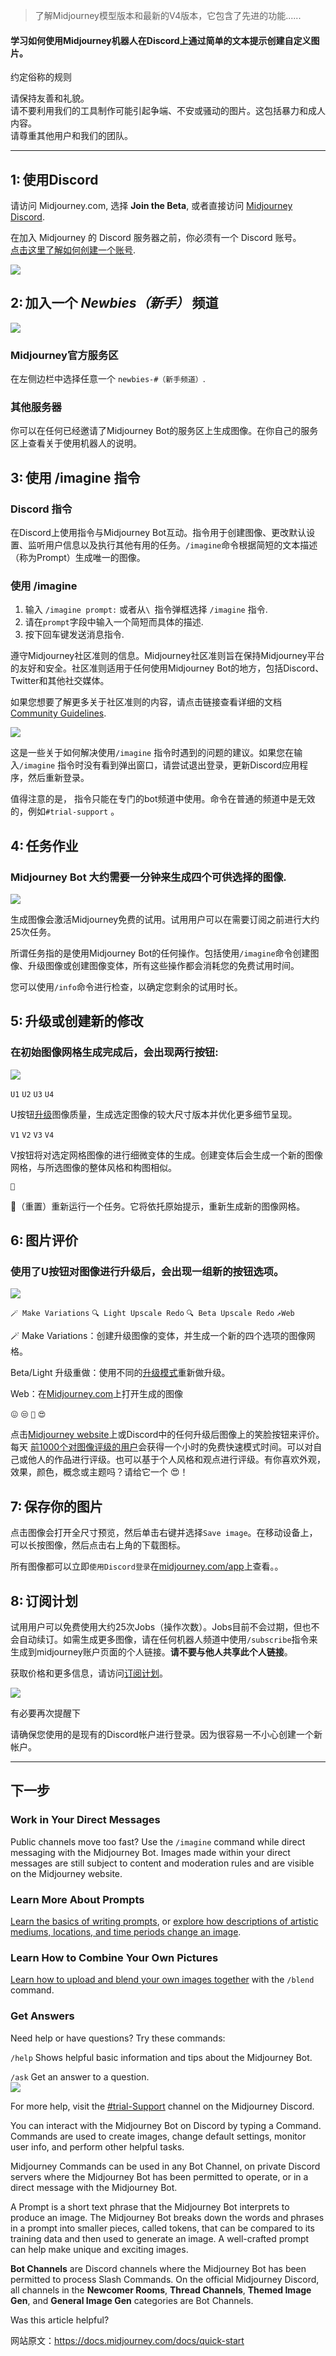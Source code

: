 
>了解Midjourney模型版本和最新的V4版本，它包含了先进的功能......

#### 学习如何使用Midjourney机器人在Discord上通过简单的文本提示创建自定义图片。

约定俗称的规则

请保持友善和礼貌。  
请不要利用我们的工具制作可能引起争端、不安或骚动的图片。这包括暴力和成人内容。  
请尊重其他用户和我们的团队。

* * *

**1:** 使用Discord
-----------------------

请访问 Midjourney.com, 选择 **Join the Beta**, 或者直接访问 [Midjourney Discord](https://discord.gg/midjourney).

在加入 Midjourney 的 Discord 服务器之前，你必须有一个 Discord 账号。  
[点击这里了解如何创建一个账号](https://support.discord.com/hc/en-us/articles/360033931551-Getting-Started).

![](https://cdn.document360.io/3040c2b6-fead-4744-a3a9-d56d621c6c7e/Images/Documentation/MJ_Homepage.png)

**2:** 加入一个  _Newbies（新手）_ 频道
-------------------------------

![](https://cdn.document360.io/3040c2b6-fead-4744-a3a9-d56d621c6c7e/Images/Documentation/MJ_NewbiesChannel.png)

### Midjourney官方服务区

在左侧边栏中选择任意一个 `newbies-#（新手频道）`.

### 其他服务器

你可以在任何已经邀请了Midjourney Bot的服务区上生成图像。在你自己的服务区上查看关于使用机器人的说明。

**3:** 使用 /imagine 指令
-------------------------------

###  Discord 指令

在Discord上使用指令与Midjourney Bot互动。指令用于创建图像、更改默认设置、监听用户信息以及执行其他有用的任务。`/imagine`命令根据简短的文本描述（称为Prompt）生成唯一的图像。

### 使用 /imagine

1.  输入 `/imagine prompt:` 或者从`\ `指令弹框选择 `/imagine` 指令.
2.  请在`prompt`字段中输入一个简短而具体的描述.
3.  按下回车键发送消息指令.

遵守Midjourney社区准则的信息。Midjourney社区准则旨在保持Midjourney平台的友好和安全。社区准则适用于任何使用Midjourney Bot的地方，包括Discord、Twitter和其他社交媒体。

如果您想要了解更多关于社区准则的内容，请点击链接查看详细的文档 [Community Guidelines](https://docs.midjourney.com/community-guidelines).

![](https://cdn.document360.io/3040c2b6-fead-4744-a3a9-d56d621c6c7e/Images/Documentation/MJ_ImagineCommand.gif)


这是一些关于如何解决使用`/imagine` 指令时遇到的问题的建议。如果您在输入`/imagine` 指令时没有看到弹出窗口，请尝试退出登录，更新Discord应用程序，然后重新登录。

值得注意的是， 指令只能在专门的bot频道中使用。命令在普通的频道中是无效的，例如`#trial-support` 。

**4:** 任务作业
------------------------

### Midjourney Bot 大约需要一分钟来生成四个可供选择的图像.

![](https://cdn.document360.io/3040c2b6-fead-4744-a3a9-d56d621c6c7e/Images/Documentation/MJ_ImageGrid_Generation.gif)


生成图像会激活Midjourney免费的试用。试用用户可以在需要订阅之前进行大约25次任务。

所谓任务指的是使用Midjourney Bot的任何操作。包括使用`/imagine`命令创建图像、升级图像或创建图像变体，所有这些操作都会消耗您的免费试用时间。

您可以使用`/info`命令进行检查，以确定您剩余的试用时长。

**5:** 升级或创建新的修改
-----------------------------------

### 在初始图像网格生成完成后，会出现两行按钮:

![](https://cdn.document360.io/3040c2b6-fead-4744-a3a9-d56d621c6c7e/Images/Documentation/MJ_Interface_UX.png)

`U1` `U2` `U3` `U4`

U按钮[升级](https://docs.midjourney.com/upscalers)图像质量，生成选定图像的较大尺寸版本并优化更多细节呈现。

`V1` `V2` `V3` `V4`

V按钮将对选定网格图像的进行细微变体的生成。创建变体后会生成一个新的图像网格，与所选图像的整体风格和构图相似。

`🔄`

🔄（重置）重新运行一个任务。它将依托原始提示，重新生成新的图像网格。
  

**6:** 图片评价
------------------

### 使用了U按钮对图像进行升级后，会出现一组新的按钮选项。

![](https://cdn.document360.io/3040c2b6-fead-4744-a3a9-d56d621c6c7e/Images/Documentation/MJ_QuickStart_UpscaleInterface2.png)

`🪄 Make Variations` `🔍 Light Upscale Redo` `🔍 Beta Upscale Redo` `↗️Web`

🪄 Make Variations：创建升级图像的变体，并生成一个新的四个选项的图像网格。

Beta/Light 升级重做：使用不同的[升级模式](https://docs.midjourney.com/upscalers)重新做升级。

Web：在[Midjourney.com](https://www.midjourney.com/home/)上打开生成的图像

`😖` `😒` `🙂` `😍`

点击[Midjourney website](https://www.midjourney.com/app/ranking/)上或Discord中的任何升级后图像上的笑脸按钮来评价。每天 [前1000个对图像评级的用户](https://docs.midjourney.com/free-hours)会获得一个小时的免费快速模式时间。可以对自己或他人的作品进行评级。也可以基于个人风格和观点进行评级。有你喜欢外观，效果，颜色，概念或主题吗？请给它一个 😍！

**7:** 保存你的图片
----------------------

点击图像会打开全尺寸预览，然后单击右键并选择`Save image`。在移动设备上，可以长按图像，然后点击右上角的下载图标。

所有图像都可以立即`使用Discord登录`在[midjourney.com/app](https://www.midjourney.com/app/)上查看。。

**8:** 订阅计划
--------------------------

试用用户可以免费使用大约25次Jobs（操作次数）。Jobs目前不会过期，但也不会自动续订。如需生成更多图像，请在任何机器人频道中使用`/subscribe`指令来生成到midjourney账户页面的个人链接。**请不要与他人共享此个人链接**。

获取价格和更多信息，请访问[订阅计划](https://docs.midjourney.com/plans)。

![](https://cdn.document360.io/3040c2b6-fead-4744-a3a9-d56d621c6c7e/Images/Documentation/MJ_Plan_Upgrade.png)

有必要再次提醒下

请确保您使用的是现有的Discord帐户进行登录。因为很容易一不小心创建一个新帐户。

* * *

下一步
----------

### Work in Your Direct Messages

Public channels move too fast? Use the `/imagine` command while direct messaging with the Midjourney Bot. Images made within your direct messages are still subject to content and moderation rules and are visible on the Midjourney website.

### Learn More About Prompts

[Learn the basics of writing prompts](https://docs.midjourney.com/prompts), or [explore how descriptions of artistic mediums, locations, and time periods change an image](https://docs.midjourney.com/explore-prompting).

### Learn How to Combine Your Own Pictures

[Learn how to upload and blend your own images together](https://docs.midjourney.com/v1/docs/blend) with the `/blend` command.

### Get Answers

Need help or have questions? Try these commands:

`/help` Shows helpful basic information and tips about the Midjourney Bot.

`/ask` Get an answer to a question.  
![](https://cdn.document360.io/3040c2b6-fead-4744-a3a9-d56d621c6c7e/Images/Documentation/MJ_Command_Ask.png)

For more help, visit the [#trial-Support](https://discord.com/channels/662267976984297473/989981349777637446) channel on the Midjourney Discord.

You can interact with the Midjourney Bot on Discord by typing a Command. Commands are used to create images, change default settings, monitor user info, and perform other helpful tasks.

Midjourney Commands can be used in any Bot Channel, on private Discord servers where the Midjourney Bot has been permitted to operate, or in a direct message with the Midjourney Bot.

A Prompt is a short text phrase that the Midjourney Bot interprets to produce an image. The Midjourney Bot breaks down the words and phrases in a prompt into smaller pieces, called tokens, that can be compared to its training data and then used to generate an image. A well-crafted prompt can help make unique and exciting images.

**Bot Channels** are Discord channels where the Midjourney Bot has been permitted to process Slash Commands. On the official Midjourney Discord, all channels in the **Newcomer Rooms**, **Thread Channels**, **Themed Image Gen**, and **General Image Gen** categories are Bot Channels.

Was this article helpful?


网站原文：https://docs.midjourney.com/docs/quick-start